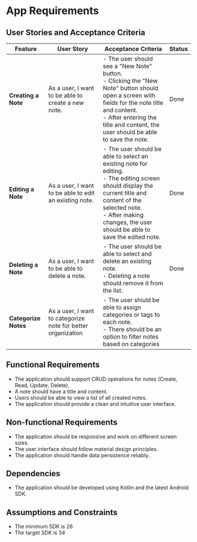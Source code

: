 # App Requirements

## User Stories and Acceptance Criteria

| Feature              | User Story                                                   | Acceptance Criteria                                                                                                                                                                                                                           | Status |
|----------------------|--------------------------------------------------------------|-----------------------------------------------------------------------------------------------------------------------------------------------------------------------------------------------------------------------------------------------|--------|
| **Creating a Note**  | As a user, I want to be able to create a new note.           | - The user should see a "New Note" button.<br> - Clicking the "New Note" button should open a screen with fields for the note title and content. <br> - After entering the title and content, the user should be able to save the note.       | Done   |
| **Editing a Note**   | As a user, I want to be able to edit an existing note.       | - The user should be able to select an existing note for editing. <br> - The editing screen should display the current title and content of the selected note.  <br> - After making changes, the user should be able to save the edited note. | Done   |
| **Deleting a Note**  | As a user, I want to be able to delete a note.               | - The user should be able to select and delete an existing note. <br> - Deleting a note should remove it from the list.                                                                                                                       | Done   |
| **Categorize Notes** | As a user, I want to categorize note for better organization | - The user shiuld be able to assign categories or tags to each note. <br>  - There should be an option to filter notes based on categories                                                                                                    |

## Functional Requirements

- The application should support CRUD operations for notes (Create, Read, Update, Delete).
- A note should have a title and content.
- Users should be able to view a list of all created notes.
- The application should provide a clean and intuitive user interface.

## Non-functional Requirements

- The application should be responsive and work on different screen sizes.
- The user interface should follow material design principles.
- The application should handle data persistence reliably.

## Dependencies

- The application should be developed using Kotlin and the latest Android SDK.

## Assumptions and Constraints

- The minimum SDK is 26
- The target SDK is 34
